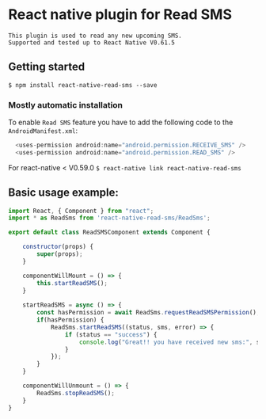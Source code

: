 # React native plugin for Read SMS
	This plugin is used to read any new upcoming SMS. 
	Supported and tested up to React Native V0.61.5

## Getting started

`$ npm install react-native-read-sms --save`

### Mostly automatic installation

To enable `Read SMS` feature you have to add the following code to the `AndroidManifest.xml`:

```java
  <uses-permission android:name="android.permission.RECEIVE_SMS" />
  <uses-permission android:name="android.permission.READ_SMS" />
```

For react-native < V0.59.0
`$ react-native link react-native-read-sms`


## Basic usage example:

```javascript
import React, { Component } from "react";
import * as ReadSms from 'react-native-read-sms/ReadSms';

export default class ReadSMSComponent extends Component {

    constructor(props) {
        super(props);
    }

    componentWillMount = () => {
        this.startReadSMS();
    }
	
	startReadSMS = async () => {
		const hasPermission = await ReadSms.requestReadSMSPermission();
		if(hasPermission) {
			ReadSms.startReadSMS((status, sms, error) => {
				if (status == "success") {
					console.log("Great!! you have received new sms:", sms);
				}
			});
		}
	}

    componentWillUnmount = () => {
        ReadSms.stopReadSMS();
    }
}
```